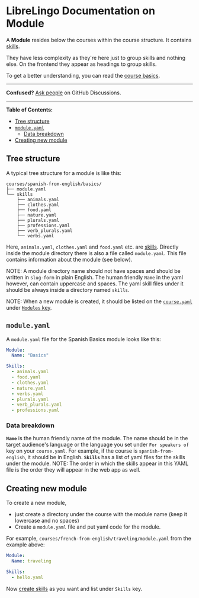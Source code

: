 # LibreLingo Documentation on Module

A **Module** resides below the courses within the course structure. It contains [skills](skill.md).

They have less complexity as they're here just to group skills and nothing else. On the frontend they appear as headings to group skills.

To get a better understanding, you can read the [course basics](README.md#basics).

---

**Confused?**
[Ask people](https://github.com/kantord/LibreLingo/discussions) on GitHub Discussions.

---

**Table of Contents:**
- [Tree structure](#tree-structure)
- [`module.yaml`](#yaml)
  - [Data breakdown](#data-breakdown)
- [Creating new module](#creating-new)

## Tree structure

A typical tree structure for a module is like this:

```
courses/spanish-from-english/basics/
├── module.yaml
└── skills
    ├── animals.yaml
    ├── clothes.yaml
    ├── food.yaml
    ├── nature.yaml
    ├── plurals.yaml
    ├── professions.yaml
    ├── verb_plurals.yaml
    └── verbs.yaml
```

Here, `animals.yaml`, `clothes.yaml` and `food.yaml` etc. are [skills](skill.md). Directly inside the module directory there is also a file called `module.yaml`. This file contains information about the module (see below).

NOTE: A module directory name should not have spaces and should be written in `slug-form` in plain English. The human friendly `Name` in the yaml however, can contain uppercase and spaces. The yaml skill files under it should be always inside a directory named `skills`.

NOTE: When a new module is created, it should be listed on the [`course.yaml`](course.md#yaml) under [`Modules` key](course.md#data-breakdown).

<a id="yaml"></a>
## `module.yaml`

A `module.yaml` file for the Spanish Basics module looks like this:

```yaml
Module:
  Name: "Basics"

Skills:
  - animals.yaml
  - food.yaml
  - clothes.yaml
  - nature.yaml
  - verbs.yaml
  - plurals.yaml
  - verb_plurals.yaml
  - professions.yaml
```

### Data breakdown

**`Name`** is the human friendly name of the module. The name should be in the target audience's language or the language you set under `For speakers of` key on your `course.yaml`. For example, if the course is `spanish-from-english`, it should be in English.
**`Skills`** has a list of yaml files for the skills under the module. NOTE: The order in which the skills appear in this YAML file is the order they will appear in the web app as well.

<a id="creating-new"></a>
## Creating new module

To create a new module,

- just create a directory under the course with the module name (keep it lowercase and no spaces)
- Create a `module.yaml` file and put yaml code for the module.


For example, `courses/french-from-english/traveling/module.yaml` from the example above:

```yaml
Module:
  Name: traveling

Skills:
  - hello.yaml
```

Now [create skills](skill.md#creating-new) as you want and list under `Skills` key.
